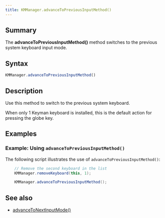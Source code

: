 ```yaml
---
title: KMManager.advanceToPreviousInputMethod()
---
```


## Summary
The **advanceToPreviousInputMethod()** method switches to the previous system keyboard input mode.

## Syntax

```javascript
KMManager.advanceToPreviousInputMethod()
```

## Description
Use this method to switch to the previous system keyboard.

When only 1 Keyman keyboard is installed, this is the default action for pressing the globe key.

## Examples

### Example: Using `advanceToPreviousInputMethod()`

The following script illustrates the use of `advanceToPreviousInputMethod()`:
```java
    // Remove the second keyboard in the list
    KMManager.removeKeyboard(this, 1);

    KMManager.advanceToPreviousInputMethod();
```

## See also
* [advanceToNextInputMode()](advanceToNextInputMode)
